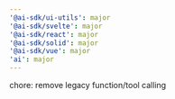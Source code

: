 ```yaml
---
'@ai-sdk/ui-utils': major
'@ai-sdk/svelte': major
'@ai-sdk/react': major
'@ai-sdk/solid': major
'@ai-sdk/vue': major
'ai': major
---
```


chore: remove legacy function/tool calling
